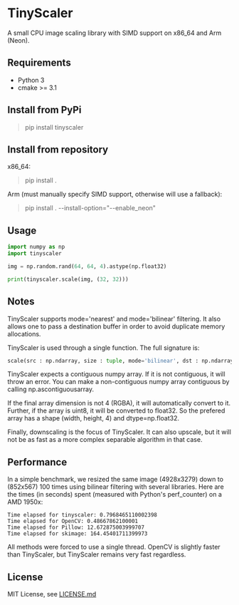 # TinyScaler

A small CPU image scaling library with SIMD support on x86_64 and Arm (Neon).

## Requirements

- Python 3
- cmake >= 3.1

## Install from PyPi

> pip install tinyscaler

## Install from repository

x86_64:

> pip install .

Arm (must manually specify SIMD support, otherwise will use a fallback):

> pip install . --install-option="--enable_neon"

## Usage

```python
import numpy as np
import tinyscaler

img = np.random.rand(64, 64, 4).astype(np.float32)

print(tinyscaler.scale(img, (32, 32)))
```

## Notes

TinyScaler supports mode='nearest' and mode='bilinear' filtering. It also allows one to pass a destination buffer in order to avoid duplicate memory allocations.

TinyScaler is used through a single function. The full signature is:

```python
scale(src : np.ndarray, size : tuple, mode='bilinear', dst : np.ndarray = None)
```

TinyScaler expects a contiguous numpy array. If it is not contiguous, it will throw an error. You can make a non-contiguous numpy array contiguous by calling np.ascontiguousarray.

If the final array dimension is not 4 (RGBA), it will automatically convert to it. Further, if the array is uint8, it will be converted to float32. So the prefered array has a shape (width, height, 4) and dtype=np.float32.

Finally, downscaling is the focus of TinyScaler. It can also upscale, but it will not be as fast as a more complex separable algorithm in that case.

## Performance

In a simple benchmark, we resized the same image (4928x3279) down to (852x567) 100 times using bilinear filtering with several libraries. Here are the times (in seconds) spent (measured with Python's perf_counter) on a AMD 1950x:

```
Time elapsed for tinyscaler: 0.7968465110002398
Time elapsed for OpenCV: 0.48667862100001
Time elapsed for Pillow: 12.672875003999707
Time elapsed for skimage: 164.45401711399973
```

All methods were forced to use a single thread. OpenCV is slightly faster than TinyScaler, but TinyScaler remains very fast regardless.

## License

MIT License, see [LICENSE.md](./LICENSE.md)



